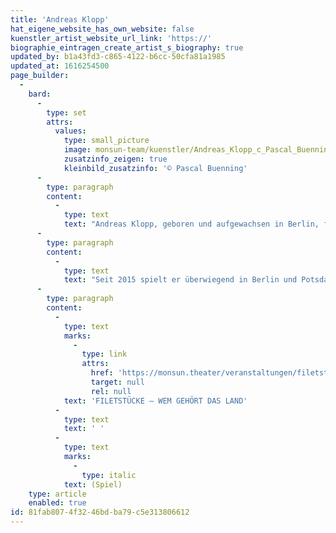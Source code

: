 ```yaml
---
title: 'Andreas Klopp'
hat_eigene_website_has_own_website: false
kuenstler_artist_website_url_link: 'https://'
biographie_eintragen_create_artist_s_biography: true
updated_by: b1a43fd3-c865-4122-b6cc-50cfa81a1985
updated_at: 1616254500
page_builder:
  -
    bard:
      -
        type: set
        attrs:
          values:
            type: small_picture
            image: monsun-team/kuenstler/Andreas_Klopp_c_Pascal_Buenning.jpg
            zusatzinfo_zeigen: true
            kleinbild_zusatzinfo: '© Pascal Buenning'
      -
        type: paragraph
        content:
          -
            type: text
            text: "Andreas Klopp, geboren und aufgewachsen in Berlin, findet nach einem abgebrochenem Geschichtsstudium zum Schauspiel.\_Nach seinem erfolgreichen Abschluß am Europäischen Theater Institut Berlin 2009 geht er zunächst in ein Festengagement an die Landesbühne Sachsen-Anhalt, um sich nach 2 Jahren der freien Szene zuzuwenden. Er ist in zahlreichen Produktionen im Ballhaus Ost Berlin, Landungsbrücken Frankfurt, Eisfabrik Hannover und im Sommertheater Ludwigsburg zu sehen."
      -
        type: paragraph
        content:
          -
            type: text
            text: "Seit 2015 spielt er überwiegend in Berlin und Potsdam an verschiedenen Theatern, unter anderem im Pfefferberg Theater und an der Vaganten Bühne sowie beim Poetenpack.\_"
      -
        type: paragraph
        content:
          -
            type: text
            marks:
              -
                type: link
                attrs:
                  href: 'https://monsun.theater/veranstaltungen/filetstuecke'
                  target: null
                  rel: null
            text: 'FILETSTÜCKE – WEM GEHÖRT DAS LAND'
          -
            type: text
            text: ' '
          -
            type: text
            marks:
              -
                type: italic
            text: (Spiel)
    type: article
    enabled: true
id: 81fab807-4f32-46bd-ba79-c5e313806612
---
```

